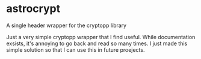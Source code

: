 # astrocrypt
A single header wrapper for the cryptopp library

Just a very simple cryptopp wrapper that I find useful. While documentation exsists, it's annoying to go back and read so many times. I just made this simple solution so that I can use this in future proejects.

